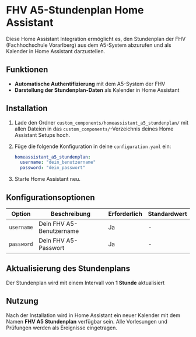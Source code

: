 # FHV A5-Stundenplan Home Assistant

Diese Home Assistant Integration ermöglicht es, den Stundenplan der FHV (Fachhochschule Vorarlberg) aus dem A5-System abzurufen und als Kalender in Home Assistant darzustellen.

## Funktionen

- **Automatische Authentifizierung** mit dem A5-System der FHV
- **Darstellung der Stundenplan-Daten** als Kalender in Home Assistant

## Installation

1. Lade den Ordner `custom_components/homeassistant_a5_stundenplan/` mit allen Dateien in das `custom_components/`-Verzeichnis deines Home Assistant Setups hoch.
2. Füge die folgende Konfiguration in deine `configuration.yaml` ein:

   ```yaml
   homeassistant_a5_stundenplan:
     username: "dein_benutzername"
     password: "dein_passwort"
   ```

3. Starte Home Assistant neu.

## Konfigurationsoptionen

| Option             | Beschreibung                                        | Erforderlich | Standardwert |
|-------------------|------------------------------------------------|-------------|-------------|
| `username`       | Dein FHV A5-Benutzername                     | Ja        | -           |
| `password`       | Dein FHV A5-Passwort                         | Ja        | -           |

## Aktualisierung des Stundenplans

Der Stundenplan wird mit einem Intervall von **1 Stunde** aktualisiert 

## Nutzung

Nach der Installation wird in Home Assistant ein neuer Kalender mit dem Namen **FHV A5 Stundenplan** verfügbar sein. Alle Vorlesungen und Prüfungen werden als Ereignisse eingetragen.
